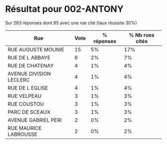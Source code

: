 # Résultat pour 002-ANTONY

Sur 283 réponses dont 85 avec une rue cité (taux réussite 30%)

| Rue | Vote | % réponses | % Nb rues cités|
|-----|------|------------|----------------|
| RUE AUGUSTE MOUNIE | 15 | 5% | 17%|
| RUE DE L ABBAYE | 6 | 2% | 7%|
| RUE DE CHATENAY | 4 | 1% | 4%|
| AVENUE DIVISION LECLERC | 4 | 1% | 4%|
| RUE DE L EGLISE | 4 | 1% | 4%|
| RUE VELPEAU | 3 | 1% | 3%|
| RUE COUSTOU | 3 | 1% | 3%|
| PARC DE SCEAUX | 3 | 1% | 3%|
| AVENUE GABRIEL PERI | 2 | 0% | 2%|
| RUE MAURICE LABROUSSE | 2 | 0% | 2%|
